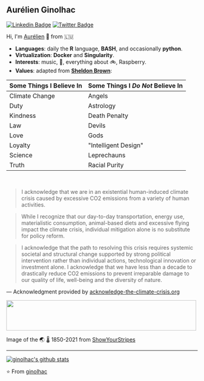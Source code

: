 ## Aurélien Ginolhac

[![Linkedin Badge](https://img.shields.io/badge/-LinkedIn-blue?style=flat-square&logo=Linkedin&logoColor=white&link=https://www.linkedin.com/in/aurelien-ginolhac-07b33b92/)](https://www.linkedin.com/in/aurelien-ginolhac-07b33b92e/) [![Twitter Badge](https://img.shields.io/badge/-Twitter-1da1f2?style=flat-square&labelColor=1da1f2&logo=twitter&logoColor=white&link=https://www.twitter.com/kingsushigino/)](https://www.twitter.com/kingsushigino/)

Hi, I'm [Aurélien](https://ginolhac.github.io) 👋 from 🇱🇺

- **Languages**: daily the **R** language, **BASH**, and occasionally **python**.
- **Virtualization**: **Docker** and **Singularity**.
- **Interests**: music, :guitar:, everything about :bike:, Raspberry.
- **Values**: adapted from [**Sheldon Brown**](https://www.sheldonbrown.com/):

| Some Things I Believe In | Some Things I _Do Not_ Believe In |
| :--- | :--- |
| Climate Change | Angels |
| Duty      | Astrology |
| Kindness  | Death Penalty |
| Law      | Devils |
| Love     | Gods |
| Loyalty  | "Intelligent Design" |
| Science   | Leprechauns |
| Truth     | Racial Purity |

<br/>

> I acknowledge that we are in an existential human-induced climate crisis caused by excessive CO2 emissions from a variety of human activities.

>While I recognize that our day-to-day transportation, energy use, materialistic consumption, animal-based diets and excessive flying impact the climate crisis, individual mitigation alone is no substitute for policy reform.

>I acknowledge that the path to resolving this crisis requires systemic societal and structural change supported by strong political intervention rather than individual actions, technological innovation or investment alone.
I acknowledge that we have less than a decade to drastically reduce CO2 emissions to prevent irreparable damage to our quality of life, well-being and the diversity of nature.

— Acknowledgment provided by [acknowledge-the-climate-crisis.org](https://t.co/5E65aAtXqR?amp=1)

<img src="https://showyourstripes.info/stripes/GLOBE---1850-2021-MO.png" width="500" height="80"> 

Image of the 🌏 🌡️ 1850-2021 from [ShowYourStripes](https://showyourstripes.info/)

<hr>

[![ginolhac's github stats](https://github-readme-stats.vercel.app/api?username=ginolhac&show_icons=true)](https://github.com/ginolhac)

⭐️ From [ginolhac](https://github.com/ginolhac?tab=stars)
